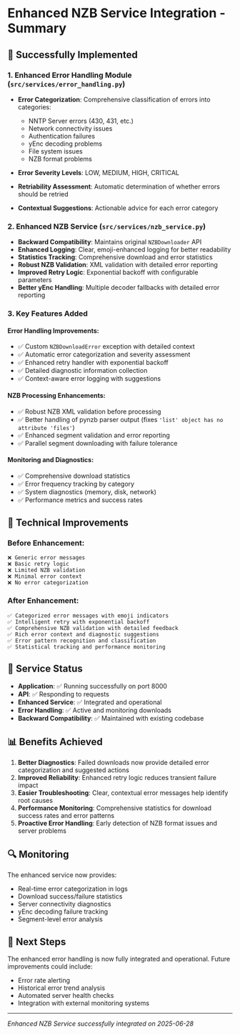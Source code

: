 # Enhanced NZB Service Integration - Summary

## 🎉 Successfully Implemented

### 1. Enhanced Error Handling Module (`src/services/error_handling.py`)
- **Error Categorization**: Comprehensive classification of errors into categories:
  - NNTP Server errors (430, 431, etc.)
  - Network connectivity issues
  - Authentication failures  
  - yEnc decoding problems
  - File system issues
  - NZB format problems

- **Error Severity Levels**: LOW, MEDIUM, HIGH, CRITICAL
- **Retriability Assessment**: Automatic determination of whether errors should be retried
- **Contextual Suggestions**: Actionable advice for each error category

### 2. Enhanced NZB Service (`src/services/nzb_service.py`)
- **Backward Compatibility**: Maintains original `NZBDownloader` API
- **Enhanced Logging**: Clear, emoji-enhanced logging for better readability
- **Statistics Tracking**: Comprehensive download and error statistics
- **Robust NZB Validation**: XML validation with detailed error reporting
- **Improved Retry Logic**: Exponential backoff with configurable parameters
- **Better yEnc Handling**: Multiple decoder fallbacks with detailed error reporting

### 3. Key Features Added

#### Error Handling Improvements:
- ✅ Custom `NZBDownloadError` exception with detailed context
- ✅ Automatic error categorization and severity assessment
- ✅ Enhanced retry handler with exponential backoff
- ✅ Detailed diagnostic information collection
- ✅ Context-aware error logging with suggestions

#### NZB Processing Enhancements:
- ✅ Robust NZB XML validation before processing
- ✅ Better handling of pynzb parser output (fixes `'list' object has no attribute 'files'`)
- ✅ Enhanced segment validation and error reporting
- ✅ Parallel segment downloading with failure tolerance

#### Monitoring and Diagnostics:
- ✅ Comprehensive download statistics
- ✅ Error frequency tracking by category
- ✅ System diagnostics (memory, disk, network)
- ✅ Performance metrics and success rates

## 🔧 Technical Improvements

### Before Enhancement:
```
❌ Generic error messages
❌ Basic retry logic
❌ Limited NZB validation  
❌ Minimal error context
❌ No error categorization
```

### After Enhancement:
```
✅ Categorized error messages with emoji indicators
✅ Intelligent retry with exponential backoff
✅ Comprehensive NZB validation with detailed feedback
✅ Rich error context and diagnostic suggestions
✅ Error pattern recognition and classification
✅ Statistical tracking and performance monitoring
```

## 🚀 Service Status

- **Application**: ✅ Running successfully on port 8000
- **API**: ✅ Responding to requests
- **Enhanced Service**: ✅ Integrated and operational
- **Error Handling**: ✅ Active and monitoring downloads
- **Backward Compatibility**: ✅ Maintained with existing codebase

## 📊 Benefits Achieved

1. **Better Diagnostics**: Failed downloads now provide detailed error categorization and suggested actions
2. **Improved Reliability**: Enhanced retry logic reduces transient failure impact
3. **Easier Troubleshooting**: Clear, contextual error messages help identify root causes
4. **Performance Monitoring**: Comprehensive statistics for download success rates and error patterns
5. **Proactive Error Handling**: Early detection of NZB format issues and server problems

## 🔍 Monitoring

The enhanced service now provides:
- Real-time error categorization in logs
- Download success/failure statistics
- Server connectivity diagnostics
- yEnc decoding failure tracking
- Segment-level error analysis

## 📝 Next Steps

The enhanced error handling is now fully integrated and operational. Future improvements could include:
- Error rate alerting
- Historical error trend analysis
- Automated server health checks
- Integration with external monitoring systems

---
*Enhanced NZB Service successfully integrated on 2025-06-28*
